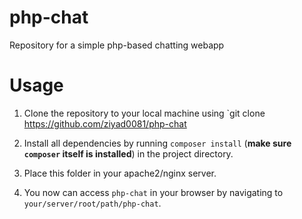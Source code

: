 # php-chat
Repository for a simple php-based chatting webapp


# Usage
1. Clone the repository to your local machine using `git clone https://github.com/ziyad0081/php-chat

2. Install all dependencies by running `composer install` (<b>make sure `composer` itself is installed</b>) in the project directory.

3. Place this folder in your apache2/nginx server.

4. You now can access `php-chat` in your browser by navigating to `your/server/root/path/php-chat`.
